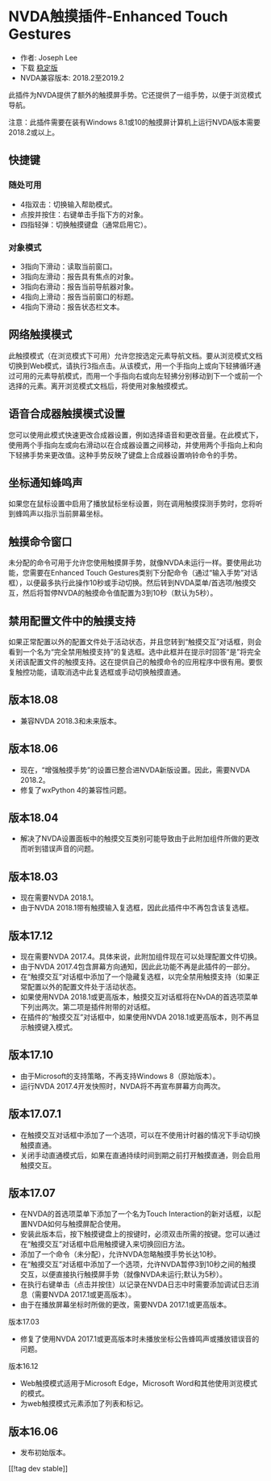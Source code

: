 # NVDA触摸插件-Enhanced Touch Gestures #

* 作者: Joseph Lee
* 下载 [稳定版][1]
* NVDA兼容版本: 2018.2至2019.2

此插件为NVDA提供了额外的触摸屏手势。它还提供了一组手势，以便于浏览模式导航。

注意：此插件需要在装有Windows 8.1或10的触摸屏计算机上运行NVDA版本需要 2018.2或以上。

## 快捷键

### 随处可用

* 4指双击：切换输入帮助模式。
* 点按并按住：右键单击手指下方的对象。
* 四指轻弹：切换触摸键盘（通常启用它）。

### 对象模式

* 3指向下滑动：读取当前窗口。
* 3指向左滑动：报告具有焦点的对象。
* 3指向右滑动：报告当前导航器对象。
* 4指向上滑动：报告当前窗口的标题。
* 4指向下滑动：报告状态栏文本。

## 网络触摸模式

此触摸模式（在浏览模式下可用）允许您按选定元素导航文档。要从浏览模式文档切换到Web模式，请执行3指点击。从该模式，用一个手指向上或向下轻拂循环通过可用的元素导航模式，而用一个手指向右或向左轻拂分别移动到下一个或前一个选择的元素。离开浏览模式文档后，将使用对象触摸模式。

## 语音合成器触摸模式设置

您可以使用此模式快速更改合成器设置，例如选择语音和更改音量。在此模式下，使用两个手指向左或向右滑动以在合成器设置之间移动，并使用两个手指向上和向下轻拂手势来更改值。这种手势反映了键盘上合成器设置响铃命令的手势。

## 坐标通知蜂鸣声

如果您在鼠标设置中启用了播放鼠标坐标设置，则在调用触摸探测手势时，您将听到蜂鸣声以指示当前屏幕坐标。

## 触摸命令窗口

未分配的命令可用于允许您使用触摸屏手势，就像NVDA未运行一样。要使用此功能，您需要在Enhanced Touch
Gestures类别下分配命令（通过“输入手势”对话框），以便最多执行此操作10秒或手动切换。然后转到NVDA菜单/首选项/触摸交互，然后将暂停NVDA的触摸命令值配置为3到10秒（默认为5秒）。

## 禁用配置文件中的触摸支持

如果正常配置以外的配置文件处于活动状态，并且您转到“触摸交互”对话框，则会看到一个名为“完全禁用触摸支持”的复选框。选中此框并在提示时回答“是”将完全关闭该配置文件的触摸支持。这在提供自己的触摸命令的应用程序中很有用。要恢复触控功能，请取消选中此复选框或手动切换触摸直通。

## 版本18.08

* 兼容NVDA 2018.3和未来版本。

## 版本18.06

* 现在，“增强触摸手势”的设置已整合进NVDA新版设置。因此，需要NVDA 2018.2。
* 修复了wxPython 4的兼容性问题。

## 版本18.04

* 解决了NVDA设置面板中的触摸交互类别可能导致由于此附加组件所做的更改而听到错误声音的问题。

## 版本18.03

* 现在需要NVDA 2018.1。
* 由于NVDA 2018.1带有触摸输入复选框，因此此插件中不再包含该复选框。

## 版本17.12

* 现在需要NVDA 2017.4。具体来说，此附加组件现在可以处理配置文件切换。
* 由于NVDA 2017.4包含屏幕方向通知，因此此功能不再是此插件的一部分。
* 在“触摸交互”对话框中添加了一个隐藏复选框，以完全禁用触摸支持（如果正常配置以外的配置文件处于活动状态。
* 如果使用NVDA 2018.1或更高版本，触摸交互对话框将在NvDA的首选项菜单下列出两次。第二项是插件附带的对话框。
* 在插件的“触摸交互”对话框中，如果使用NVDA 2018.1或更高版本，则不再显示触摸键入模式。

## 版本17.10

* 由于Microsoft的支持策略，不再支持Windows 8（原始版本）。
* 运行NVDA 2017.4开发快照时，NVDA将不再宣布屏幕方向两次。

## 版本17.07.1

* 在触摸交互对话框中添加了一个选项，可以在不使用计时器的情况下手动切换触摸直通。
* 关闭手动直通模式后，如果在直通持续时间到期之前打开触摸直通，则会启用触摸交互。

## 版本17.07

* 在NVDA的首选项菜单下添加了一个名为Touch Interaction的新对话框，以配置NVDA如何与触摸屏配合使用。
* 安装此版本后，按下触摸键盘上的按键时，必须双击所需的按键。您可以通过在“触摸交互”对话框中启用触摸键入来切换回旧方法。
* 添加了一个命令（未分配），允许NVDA忽略触摸手势长达10秒。
* 在“触摸交互”对话框中添加了一个选项，允许NVDA暂停3到10秒之间的触摸交互，以便直接执行触摸屏手势（就像NVDA未运行;默认为5秒）。
* 在执行右键单击（点击并按住）以记录在NVDA日志中时需要添加调试日志消息（需要NVDA 2017.1或更高版本）。
* 由于在播放屏幕坐标时所做的更改，需要NVDA 2017.1或更高版本。

版本17.03

* 修复了使用NVDA 2017.1或更高版本时未播放坐标公告蜂鸣声或播放错误音的问题。

版本16.12

* Web触摸模式适用于Microsoft Edge，Microsoft Word和其他使用浏览模式的模式。
* 为web触摸模式元素添加了列表和标记。

## 版本16.06

* 发布初始版本。

[[!tag dev stable]]

[1]: https://addons.nvda-project.org/files/get.php?file=ets
